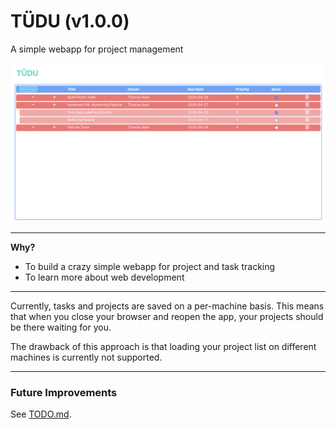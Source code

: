 # TÜDU (v1.0.0)

A simple webapp for project management

![App Preview](/assets/TUDU2.png)

---
**Why?**
- To build a crazy simple webapp for project and task tracking
- To learn more about web development

--- 
Currently, tasks and projects are saved on a per-machine basis. This means
that when you close your browser and reopen the app, your projects should
be there waiting for you.

The drawback of this approach is that loading your project list on different
machines is currently not supported.

---
### Future Improvements

See [TODO.md](https://github.com/quaternio/tudu/blob/main/TODO.md).
